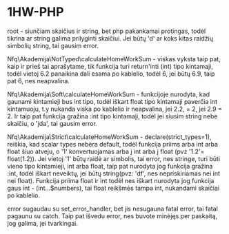 # 1HW-PHP

root - siunčiam skaičius ir string, bet php pakankamai protingas, todėl tikrina ar string galima prilyginti
skaičiui. Jei būtų 'd' ar koks kitas raidžių simbolių string, tai gausim error.

Nfq\Akademija\NotTyped\calculateHomeWorkSum - viskas vyksta taip pat, kaip ir prieš tai aprašytame, tik funkcija turi return'inti (int) 
tipo kintamaji, todėl vietoj 6.2 panaikina dali esama po kablelio, todėl 6, jei būtų 6.9, taip pat 6, nes neapvalina.

Nfq\Akademija\Soft\calculateHomeWorkSum - funkcijoje nurodyta, kad gaunami kintamieji bus int tipo, todėl iškart float tipo kintamaji paverčia int kintamuoju, t.y nukanda viska po kablelio ir neapvalina, jei 2.2, = 2, jei
2.9 = 2. Ir taip pat funkcija gražina :int tipo kintamaji, todėl jei siusim string nebe skaičiu, o 'jda', tai gausim error.

Nfq\Akademija\Strict\calculateHomeWorkSum - declare(strict_types=1), reiškia, kad scalar types nebėra default, todėl funkcija priims arba int arba float šiuo atveju, o '1' konvertuojamas arba į int arba į float (pvz '1.2'= float(1.2)). Jei vietoj '1' būtų raidė ar simbolis, tai error, nes stringe, turi būti vieno tipo kintamieji, int arba float, taip pat nurodyta jog funkcija gražina :int, todėl iškart neveiktų, jei būtų string(pvz: 'df', nes nepriskiriamas nei int nei float). Funkcija priima float ir int todėl nes iškart nurodyta jog funkcija gaus int - (int...$numbers), tai float reikšmės tampa int, nukandami skaičiai po kablelio.

error sugaudau su set_error_handler, bet jis nesugauna fatal error, tai fatal pagaunu su catch. Taip pat išvedu error, nes buvote minėjęs per paskaitą, jog galima, jei tvarkingai.
